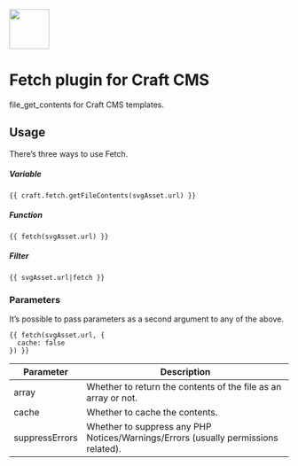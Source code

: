 <img src="https://cdn.rawgit.com/joshuabaker/craft-fetch/resources/icon.svg" width="72">

# Fetch plugin for Craft CMS

file_get_contents for Craft CMS templates.

## Usage

There’s three ways to use Fetch.

##### Variable

```twig
{{ craft.fetch.getFileContents(svgAsset.url) }}
```

##### Function

```twig
{{ fetch(svgAsset.url) }}
```

##### Filter

```twig
{{ svgAsset.url|fetch }}
```

### Parameters

It’s possible to pass parameters as a second argument to any of the above.

```twig
{{ fetch(svgAsset.url, {
  cache: false
}) }}
```

| Parameter      | Description                                                                        |
|----------------|------------------------------------------------------------------------------------|
| array          | Whether to return the contents of the file as an array or not.                     |
| cache          | Whether to cache the contents.                                                     |
| suppressErrors | Whether to suppress any PHP Notices/Warnings/Errors (usually permissions related). |
